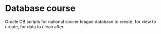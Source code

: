 # Database course

Oracle DB scripts for national soccer league database to create, for view to create, for data to clean after.
